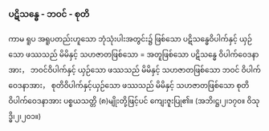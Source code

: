 ### ပဋိသန္ဓေ - ဘဝင် - စုတိ

ကာမ ရူပ အရူပတည်းဟူသော ဘုံသုံးပါးအတွင်း၌ ဖြစ်သော ပဋိသန္ဓေဝိပါက်နှင့် ယှဉ်သော ဖဿသည် မိမိနှင့် သဟဇာတဖြစ်သော = အတူဖြစ်သော ပဋိသန္ဓေ ဝိပါက်ဝေဒနာအား， ဘဝင်ဝိပါက်နှင့် ယှဉ်သော ဖဿသည် မိမိနှင့် သဟဇာတဖြစ်သော ဘဝင် ဝိပါက်ဝေဒနာအား， စုတိဝိပါက်နှင့်ယှဉ်သော ဖဿသည် မိမိနှင့် သဟဇာတဖြစ်သော စုတိ ဝိပါက်ဝေဒနာအား ပစ္စယသတ္တိ (၈)မျိုးတို့ဖြင့်ပင် ကျေးဇူးပြု၏။
(အဘိ၊ဋ္ဌ၊၂၊၁၇၀။ ဝိသုဒ္ဓိ၊၂၊၂၀၁။)
